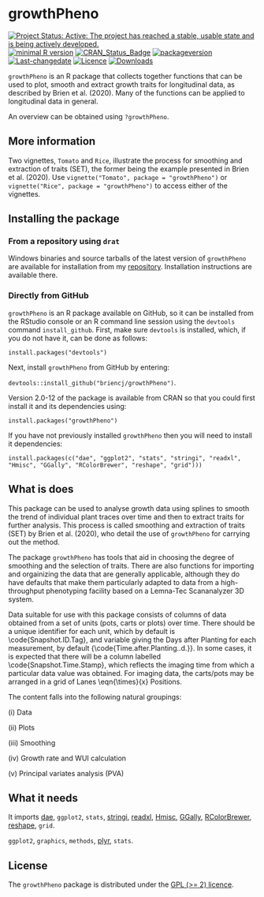 # growthPheno

[![Project Status: Active:  The project has reached a stable, usable state and is being actively developed.](http://www.repostatus.org/badges/latest/active.svg)](http://www.repostatus.org/#active)
[![minimal R version](https://img.shields.io/badge/R%3E%3D-3.5.0-6666ff.svg)](https://cran.r-project.org/)
[![CRAN_Status_Badge](http://www.r-pkg.org/badges/version/growthPheno)](https://cran.r-project.org/package=growthPheno)
[![packageversion](https://img.shields.io/badge/Package%20version-1.0--27-orange.svg?style=flat-square)](/commits/master)
[![Last-changedate](https://img.shields.io/badge/last%20change-2020--07--21-yellowgreen.svg)](/commits/master)
[![Licence](https://img.shields.io/badge/license-GPL%20(%3E%3D2)-green.svg)](http://choosealicense.com/licenses/gpl-2.0/)
[![Downloads](https://cranlogs.r-pkg.org/badges/last-week/growthPheno)](commits/master)


`growthPheno` is an R package that collects together functions that can be used to plot, smooth and extract growth traits for longitudinal data, as described by Brien et al. (2020). Many of the functions can be applied to longitudinal data in general.

An overview can be obtained using `?growthPheno`.

## More information

Two vignettes, `Tomato` and `Rice`, illustrate the process for smoothing and extraction of traits (SET), the former being the example presented in Brien et al. (2020). Use `vignette("Tomato", package = "growthPheno")` or `vignette("Rice", package = "growthPheno")` to access either of the vignettes.

## Installing the package

### From a repository using `drat`

Windows binaries and source tarballs of the latest version of `growthPheno` are available for installation from my [repository](http://chris.brien.name/rpackages). Installation instructions are available there.

### Directly from  GitHub

`growthPheno` is an R package available on GitHub, so it can be installed from the RStudio console or an R command line session using the `devtools` command `install_github`. First, make sure `devtools` is installed, which, if you do not have it, can be done as follows:

`install.packages("devtools")`

Next, install `growthPheno` from GitHub by entering:

`devtools::install_github("briencj/growthPheno")`.

Version 2.0-12 of the package is available from CRAN so that you could first install it and its dependencies using:

`install.packages("growthPheno")`


If you have not previously installed `growthPheno` then you will need to install it dependencies:

`install.packages(c("dae", "ggplot2", "stats", "stringi", "readxl", "Hmisc", "GGally", "RColorBrewer", "reshape", "grid")))`

## What is does

This package can be used to analyse growth data using splines to smooth the trend of individual plant traces over time and then to extract traits for further analysis. This process is called smoothing and extraction of traits (SET) by Brien et al. (2020), who detail the use of `growthPheno` for carrying out the method. 

The package `growthPheno` has tools that aid in choosing the degree of smoothing and the selection of traits. There are also functions for importing and orgainizing the data that are generally applicable, although they do have defaults that  make them particularly adapted to data from a high-throughput phenotyping facility based on a Lemna-Tec Scananalyzer 3D system. 

Data suitable for use with this package consists of columns of data obtained from a set of units (pots, carts or plots) over time. There should be a unique identifier for each unit, which by default is \code{Snapshot.ID.Tag}, and variable giving the Days after Planting for each measurement, by default {\code{Time.after.Planting..d.}}. In some cases, it is expected that there will be a column labelled \code{Snapshot.Time.Stamp}, which reflects the imaging time from which a particular data value was obtained. For imaging data, the carts/pots may be arranged in a grid of Lanes \eqn{\times}{x} Positions. 

The content falls into the following natural groupings: 

(i) Data 

(ii) Plots

(iii) Smoothing

(iv) Growth rate and WUI calculation

(v) Principal variates analysis (PVA)


## What it needs  
  
It imports [dae](<https://CRAN.R-project.org/package=dae>), `ggplot2`, `stats`, [stringi](<https://CRAN.R-project.org/package=stringi>), [readxl](<https://CRAN.R-project.org/package=readxl>), [Hmisc](<https://CRAN.R-project.org/package=Hmisc>), [GGally](<https://CRAN.R-project.org/package=GGally>), [RColorBrewer](<https://CRAN.R-project.org/package=RColorBrewer>), [reshape](<https://CRAN.R-project.org/package=reshape>), `grid`.

`ggplot2`, `graphics`, `methods`, [plyr](<https://CRAN.R-project.org/package=plyr>), `stats`.

## License

The `growthPheno` package is distributed under the [GPL (>= 2) licence](<https://opensource.org/licenses/GPL-2.0>).
